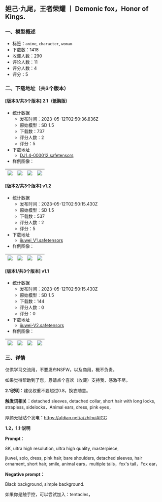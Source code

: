 ## 妲己·九尾，王者荣耀 丨 Demonic fox，Honor of Kings.
### 一、模型概述

- 标签：`anime`, `character`, `woman`
- 下载数：1418
- 收藏人数：290
- 评论人数：11
- 评分人数：4
- 评分：5

### 二、下载地址（共3个版本）

#### [版本3/共3个版本] 2.1（低胸版）

- 统计数据
  - 发布时间：2023-05-12T02:50:36.836Z
  - 原始模型：SD 1.5
  - 下载数：737
  - 评分人数：2
  - 评分：5
- 下载地址
  - [DJ1.4-000012.safetensors](https://civitai.com/api/download/models/68435)
- 样例图像：

| <img src="https://image.civitai.com/xG1nkqKTMzGDvpLrqFT7WA/5f032424-a6ca-49d6-b412-6d86793ecda4/width=450/762825.jpeg" /> | <img src="https://image.civitai.com/xG1nkqKTMzGDvpLrqFT7WA/27c417f7-4ff0-43ed-912f-714e3e749c98/width=450/770856.jpeg" /> | <img src="https://image.civitai.com/xG1nkqKTMzGDvpLrqFT7WA/08dfa91e-2b00-4b76-9186-b815aa8ea604/width=450/762828.jpeg" /> | <img src="https://image.civitai.com/xG1nkqKTMzGDvpLrqFT7WA/5b42811c-e6dd-4475-8b19-e021836ea015/width=450/762827.jpeg" /> |
| ---- | ---- | ---- | ---- |

#### [版本2/共3个版本] v1.2

- 统计数据
  - 发布时间：2023-05-12T02:50:15.430Z
  - 原始模型：SD 1.5
  - 下载数：537
  - 评分人数：2
  - 评分：5
- 下载地址
  - [jiuwei_V1.safetensors](https://civitai.com/api/download/models/63247)
- 样例图像：

| <img src="https://image.civitai.com/xG1nkqKTMzGDvpLrqFT7WA/1620a26c-882f-4a7e-9406-e351c1fa2ce3/width=450/701015.jpeg" /> | <img src="https://image.civitai.com/xG1nkqKTMzGDvpLrqFT7WA/ba6764de-d668-47ec-849f-308b1f17e287/width=450/697486.jpeg" /> | <img src="https://image.civitai.com/xG1nkqKTMzGDvpLrqFT7WA/28257150-5e5e-42ba-8f92-8de1ea872ee3/width=450/697496.jpeg" /> | <img src="https://image.civitai.com/xG1nkqKTMzGDvpLrqFT7WA/ba16acea-a112-4036-82b3-177ff2b794ae/width=450/697487.jpeg" /> |
| ---- | ---- | ---- | ---- |

#### [版本1/共3个版本] v1.1

- 统计数据
  - 发布时间：2023-05-12T02:50:15.430Z
  - 原始模型：SD 1.5
  - 下载数：144
  - 评分人数：0
  - 评分：0
- 下载地址
  - [jiuwei-V2.safetensors](https://civitai.com/api/download/models/63267)
- 样例图像：

| <img src="https://image.civitai.com/xG1nkqKTMzGDvpLrqFT7WA/caa388a1-9e5b-4847-86cd-a0ad7326b158/width=450/697587.jpeg" /> | <img src="https://image.civitai.com/xG1nkqKTMzGDvpLrqFT7WA/6a19edb9-fd92-41c1-ac5c-7e875a6a4a1c/width=450/697575.jpeg" /> | <img src="https://image.civitai.com/xG1nkqKTMzGDvpLrqFT7WA/ae212d68-f42a-4c8b-8093-9c5ceff42d93/width=450/697574.jpeg" /> | <img src="https://image.civitai.com/xG1nkqKTMzGDvpLrqFT7WA/e649bfb5-6c06-45f0-bb45-faa5b65d3985/width=450/697576.jpeg" /> |
| ---- | ---- | ---- | ---- |


### 三、详情
<p>仅供学习交流用，不要发布NSFW，以及商用，概不负责。</p><p>如果觉得帮助到了您，恳请点个喜欢（收藏）支持我，感激不尽。</p><p><strong>2.1说明：</strong>建议权重不要超过0.8，换衣随意。</p><p><strong>触发词相关：</strong>detached sleeves, detached collar, short hair with long locks, strapless, sidelocks，Animal ears, dress, pink eyes，</p><p>厚颜无耻贴个发电：<a target="_blank" rel="ugc" href="https://afdian.net/a/zhihuiAIGC">https://afdian.net/a/zhihuiAIGC</a></p><p><strong>1.2，1.1:说明</strong></p><p><strong>Prompt：</strong></p><p>8K, ultra high resolution, ultra high quality, masterpiece,</p><p>jiuwei, solo, dress, pink hair, bare shoulders, detached sleeves, hair ornament, short hair, smile, animal ears，multiple tails，fox's tail，Fox ear，</p><p><strong>Negative prompt：</strong></p><p>Black background, simple background.</p><p>如果你是触手控，可以尝试加入：tentacles，</p>
